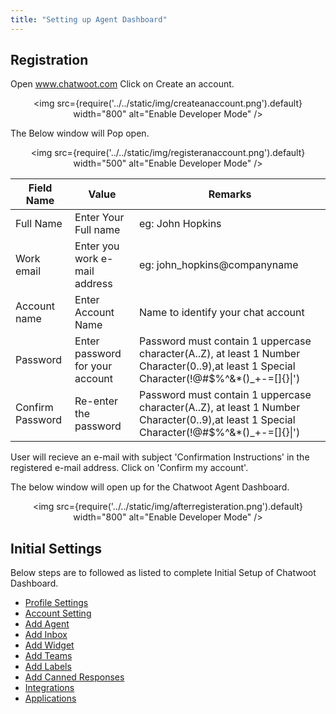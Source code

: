 ```yaml
---
title: "Setting up Agent Dashboard"
---
```


## Registration 
Open www.chatwoot.com 
Click on Create an account.  
<div align="center">

<img src={require('../../static/img/createanaccount.png').default} width="800" alt="Enable Developer Mode" />

</div>

The Below window will Pop open.  
<div align="center">

<img src={require('../../static/img/registeranaccount.png').default} width="500" alt="Enable Developer Mode" />

</div>

| Field Name       | Value                           | Remarks                                                                                                                                   |
|------------------|---------------------------------|-------------------------------------------------------------------------------------------------------------------------------------------|
| Full Name        | Enter Your Full name            | eg: John Hopkins                                                                                                                          |
| Work email       | Enter you work e-mail address   | eg: john_hopkins@companyname                                                                                                              |
| Account name     | Enter Account Name              | Name to identify your chat account                                                                                                        |
| Password         | Enter password for your account | Password must contain 1 uppercase character(A..Z), at least 1 Number Character(0..9),at least 1 Special  Character(!@#$%^&*()_+-=[]{}\|') |
| Confirm Password | Re-enter the password           | Password must contain 1 uppercase character(A..Z), at least 1 Number Character(0..9),at least 1 Special  Character(!@#$%^&*()_+-=[]{}\|') |

User will recieve an e-mail with subject 'Confirmation Instructions' in the registered e-mail address. Click on 'Confirm my account'.

The below window will open up for the Chatwoot Agent Dashboard.  
<div align="center">

<img src={require('../../static/img/afterregisteration.png').default} width="800" alt="Enable Developer Mode" />

</div>



## Initial Settings  

Below steps are to followed as listed to complete Initial Setup of Chatwoot Dashboard.

- [Profile Settings](profile-settings.md)
- [Account Setting](account-settings.md)
- [Add Agent](add-agent-settings.md)
- [Add Inbox](add-inbox-settings.md)
- [Add Widget](setting-up-chatwootwidget.md)
- [Add Teams](add-teams-settings.md)
- [Add Labels](add-label-settings.md)
- [Add Canned Responses](canned-response-settings.md)
- [Integrations](integrations.md)
- [Applications](applications.md)



